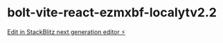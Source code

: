 # bolt-vite-react-ezmxbf-localytv2.2

[Edit in StackBlitz next generation editor ⚡️](https://stackblitz.com/~/github.com/BARG8/bolt-vite-react-ezmxbf-localytv2.2)
